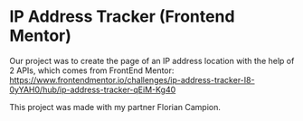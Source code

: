 # IP Address Tracker (Frontend Mentor)
 
Our project was to create the page of an IP address location with the help of 2 APIs, which comes from FrontEnd Mentor:
https://www.frontendmentor.io/challenges/ip-address-tracker-I8-0yYAH0/hub/ip-address-tracker-qEiM-Kg40

This project was made with my partner Florian Campion.
